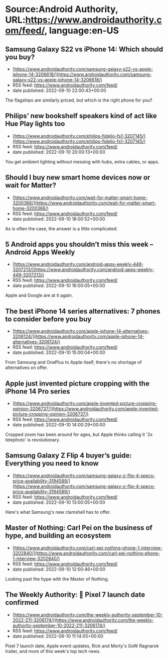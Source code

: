 # Source:Android Authority, URL:https://www.androidauthority.com/feed/, language:en-US

## Samsung Galaxy S22 vs iPhone 14: Which should you buy?
 - [https://www.androidauthority.com/samsung-galaxy-s22-vs-apple-iphone-14-3206618/](https://www.androidauthority.com/samsung-galaxy-s22-vs-apple-iphone-14-3206618/)
 - RSS feed: https://www.androidauthority.com/feed/
 - date published: 2022-09-10 22:00:43+00:00

The flagships are similarly priced, but which is the right phone for you?

## Philips’ new bookshelf speakers kind of act like Hue Play lights too
 - [https://www.androidauthority.com/philips-fidelio-fs1-3207145/](https://www.androidauthority.com/philips-fidelio-fs1-3207145/)
 - RSS feed: https://www.androidauthority.com/feed/
 - date published: 2022-09-10 20:00:13+00:00

You get ambient lighting without messing with hubs, extra cables, or apps.

## Should I buy new smart home devices now or wait for Matter?
 - [https://www.androidauthority.com/wait-for-matter-smart-home-3200366/](https://www.androidauthority.com/wait-for-matter-smart-home-3200366/)
 - RSS feed: https://www.androidauthority.com/feed/
 - date published: 2022-09-10 18:00:52+00:00

As is often the case, the answer is a little complicated.

## 5 Android apps you shouldn’t miss this week – Android Apps Weekly
 - [https://www.androidauthority.com/android-apps-weekly-449-3207213/](https://www.androidauthority.com/android-apps-weekly-449-3207213/)
 - RSS feed: https://www.androidauthority.com/feed/
 - date published: 2022-09-10 16:00:05+00:00

Apple and Google are at it again.

## The best iPhone 14 series alternatives: 7 phones to consider before you buy
 - [https://www.androidauthority.com/apple-iphone-14-alternatives-3206124/](https://www.androidauthority.com/apple-iphone-14-alternatives-3206124/)
 - RSS feed: https://www.androidauthority.com/feed/
 - date published: 2022-09-10 15:00:04+00:00

From Samsung and OnePlus to Apple itself, there's no shortage of alternatives on offer.

## Apple just invented picture cropping with the iPhone 14 Pro series
 - [https://www.androidauthority.com/apple-invented-picture-cropping-opinion-3206737/](https://www.androidauthority.com/apple-invented-picture-cropping-opinion-3206737/)
 - RSS feed: https://www.androidauthority.com/feed/
 - date published: 2022-09-10 14:00:29+00:00

Cropped zoom has been around for ages, but Apple thinks calling it '2x telephoto' is revolutionary.

## Samsung Galaxy Z Flip 4 buyer’s guide: Everything you need to know
 - [https://www.androidauthority.com/samsung-galaxy-z-flip-4-specs-price-availability-3194589/](https://www.androidauthority.com/samsung-galaxy-z-flip-4-specs-price-availability-3194589/)
 - RSS feed: https://www.androidauthority.com/feed/
 - date published: 2022-09-10 13:00:05+00:00

Here's what Samsung's new clamshell has to offer.

## Master of Nothing: Carl Pei on the business of hype, and building an ecosystem
 - [https://www.androidauthority.com/carl-pei-nothing-phone-1-interview-3202840/](https://www.androidauthority.com/carl-pei-nothing-phone-1-interview-3202840/)
 - RSS feed: https://www.androidauthority.com/feed/
 - date published: 2022-09-10 12:00:46+00:00

Looking past the hype with the Master of Nothing.

## The Weekly Authority: 👀 Pixel 7 launch date confirmed
 - [https://www.androidauthority.com/the-weekly-authority-september-10-2022-211-3206174/](https://www.androidauthority.com/the-weekly-authority-september-10-2022-211-3206174/)
 - RSS feed: https://www.androidauthority.com/feed/
 - date published: 2022-09-10 11:14:05+00:00

Pixel 7 launch date, Apple event updates, Rick and Morty's GoW Ragnarok trailer, and more of this week's top tech news.

